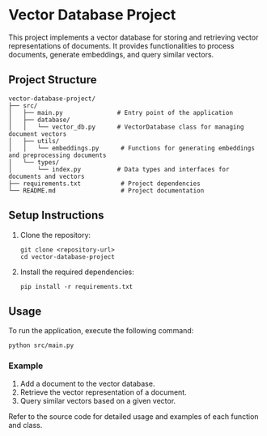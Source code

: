 # Vector Database Project

This project implements a vector database for storing and retrieving vector representations of documents. It provides functionalities to process documents, generate embeddings, and query similar vectors.

## Project Structure

```
vector-database-project/
├── src/
│   ├── main.py               # Entry point of the application
│   ├── database/
│   │   └── vector_db.py      # VectorDatabase class for managing document vectors
│   ├── utils/
│   │   └── embeddings.py      # Functions for generating embeddings and preprocessing documents
│   └── types/
│       └── index.py          # Data types and interfaces for documents and vectors
├── requirements.txt           # Project dependencies
└── README.md                  # Project documentation
```

## Setup Instructions

1. Clone the repository:
   ```
   git clone <repository-url>
   cd vector-database-project
   ```

2. Install the required dependencies:
   ```
   pip install -r requirements.txt
   ```

## Usage

To run the application, execute the following command:
```
python src/main.py
```

### Example

1. Add a document to the vector database.
2. Retrieve the vector representation of a document.
3. Query similar vectors based on a given vector.

Refer to the source code for detailed usage and examples of each function and class.